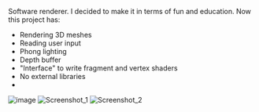 Software renderer.
I decided to make it in terms of fun and education.
Now this project has:
 * Rendering 3D meshes
 * Reading user input
 * Phong lighting
 * Depth buffer
 * "Interface" to write fragment and vertex shaders
 * No external libraries
 * 
![image](https://user-images.githubusercontent.com/48869588/126395673-4b5587e0-b92f-4d75-9c51-d14051a94ce5.png)
![Screenshot_1](https://user-images.githubusercontent.com/48869588/129280167-c493c492-732b-4314-a21d-dd65143d6f8c.png)
![Screenshot_2](https://user-images.githubusercontent.com/48869588/129280310-019d2a31-f0c2-4523-8a5e-95b012e2641c.png)

